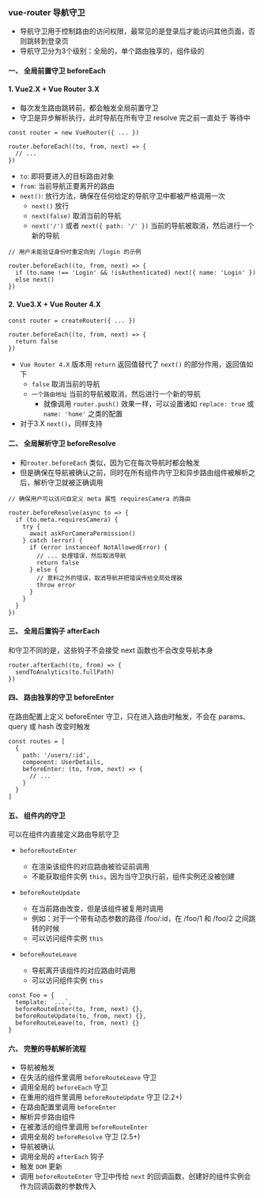 ### vue-router 导航守卫
* 导航守卫用于控制路由的访问权限，最常见的是登录后才能访问其他页面，否则跳转到登录页
* 导航守卫分为3个级别：全局的，单个路由独享的，组件级的
  

#### 一、 全局前置守卫  beforeEach
#### 1. Vue2.X + Vue Router 3.X
* 每次发生路由跳转前，都会触发全局前置守卫
* 守卫是异步解析执行，此时导航在所有守卫 resolve 完之前一直处于 等待中

```
const router = new VueRouter({ ... })

router.beforeEach((to, from, next) => {
  // ...
})
```

* `to`: 即将要进入的目标路由对象
* `from`: 当前导航正要离开的路由
* `next()`: 放行方法，确保在任何给定的导航守卫中都被严格调用一次
  * `next()` 放行 
  * `next(false)`  取消当前的导航
  * `next('/')` 或者 `next({ path: '/' })`  当前的导航被取消，然后进行一个新的导航
  
```
// 用户未能验证身份时重定向到 /login 的示例

router.beforeEach((to, from, next) => {
  if (to.name !== 'Login' && !isAuthenticated) next({ name: 'Login' })
  else next()
})
```

#### 2. Vue3.X + Vue Router 4.X
```
const router = createRouter({ ... })

router.beforeEach((to, from, next) => {
  return false
})
```

* `Vue Router 4.X` 版本用 `return` 返回值替代了 `next()` 的部分作用，返回值如下 
  * `false` 取消当前的导航 
  * `一个路由地址` 当前的导航被取消，然后进行一个新的导航 
    * 就像调用 `router.push()` 效果一样，可以设置诸如 `replace: true` 或 `name: 'home'` 之类的配置
* 对于3.X `next()`，同样支持

 
 
#### 二、 全局解析守卫 beforeResolve 
* 和`router.beforeEach` 类似，因为它在每次导航时都会触发
* 但是确保在导航被确认之前，同时在所有组件内守卫和异步路由组件被解析之后，解析守卫就被正确调用

```
// 确保用户可以访问自定义 meta 属性 requiresCamera 的路由

router.beforeResolve(async to => {
  if (to.meta.requiresCamera) {
    try {
      await askForCameraPermission()
    } catch (error) {
      if (error instanceof NotAllowedError) {
        // ... 处理错误，然后取消导航
        return false
      } else {
        // 意料之外的错误，取消导航并把错误传给全局处理器
        throw error
      }
    }
  }
})
```

#### 三、 全局后置钩子 afterEach
和守卫不同的是，这些钩子不会接受 next 函数也不会改变导航本身

```
router.afterEach((to, from) => {
  sendToAnalytics(to.fullPath)
})
```

#### 四、 路由独享的守卫 beforeEnter
在路由配置上定义 beforeEnter 守卫，只在进入路由时触发，不会在 params、query 或 hash 改变时触发  

```
const routes = [
  {
    path: '/users/:id',
    component: UserDetails,
    beforeEnter: (to, from, next) => {
      // ...
    }
  }
]
```


#### 五、 组件内的守卫 
可以在组件内直接定义路由导航守卫

* `beforeRouteEnter`
  * 在渲染该组件的对应路由被验证前调用
  * 不能获取组件实例 `this`，因为当守卫执行前，组件实例还没被创建
  
* `beforeRouteUpdate` 
  * 在当前路由改变，但是该组件被复用时调用
  * 例如：对于一个带有动态参数的路径 /foo/:id，在 /foo/1 和 /foo/2 之间跳转的时候
  * 可以访问组件实例 `this`
 
* `beforeRouteLeave`
  * 导航离开该组件的对应路由时调用
  * 可以访问组件实例 `this`
  
```
const Foo = {
  template: `...`,
  beforeRouteEnter(to, from, next) {},
  beforeRouteUpdate(to, from, next) {},
  beforeRouteLeave(to, from, next) {}
}
```


#### 六、 完整的导航解析流程
* 导航被触发
* 在失活的组件里调用 `beforeRouteLeave` 守卫
* 调用全局的 `beforeEach` 守卫
* 在重用的组件里调用 `beforeRouteUpdate` 守卫 (2.2+)
* 在路由配置里调用 `beforeEnter`
* 解析异步路由组件
* 在被激活的组件里调用 `beforeRouteEnter`
* 调用全局的 `beforeResolve` 守卫 (2.5+)
* 导航被确认
* 调用全局的 `afterEach` 钩子
* 触发 `DOM` 更新
* 调用 `beforeRouteEnter` 守卫中传给 `next` 的回调函数，创建好的组件实例会作为回调函数的参数传入